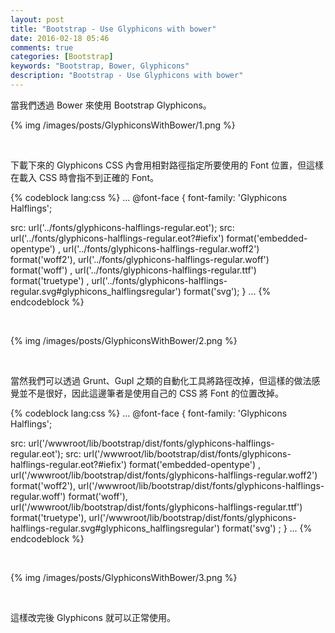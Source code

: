 ```yaml
---
layout: post
title: "Bootstrap - Use Glyphicons with bower"
date: 2016-02-18 05:46
comments: true
categories: [Bootstrap]
keywords: "Bootstrap, Bower, Glyphicons"
description: "Bootstrap - Use Glyphicons with bower"
---
```


當我們透過 Bower 來使用 Bootstrap Glyphicons。  

<!-- More -->

{% img /images/posts/GlyphiconsWithBower/1.png %}

<br/>


下載下來的 Glyphicons CSS 內會用相對路徑指定所要使用的 Font 位置，但這樣在載入 CSS 時會指不到正確的 Font。  


{% codeblock lang:css %}
...
@font-face {
  font-family: 'Glyphicons Halflings';

  src: url('../fonts/glyphicons-halflings-regular.eot');
  src: url('../fonts/glyphicons-halflings-regular.eot?#iefix') format('embedded-opentype') , url('../fonts/glyphicons-halflings-regular.woff2') format('woff2'), url('../fonts/glyphicons-halflings-regular.woff') format('woff') , url('../fonts/glyphicons-halflings-regular.ttf') format('truetype') , url('../fonts/glyphicons-halflings-regular.svg#glyphicons_halflingsregular') format('svg');
}
...
{% endcodeblock %}

<br/>


{% img /images/posts/GlyphiconsWithBower/2.png %}

<br/>



當然我們可以透過 Grunt、Gupl 之類的自動化工具將路徑改掉，但這樣的做法感覺並不是很好，因此這邊筆者是使用自己的 CSS 將 Font 的位置改掉。  

{% codeblock lang:css %}
...
@font-face {
  font-family: 'Glyphicons Halflings';

  src: url('/wwwroot/lib/bootstrap/dist/fonts/glyphicons-halflings-regular.eot');
  src: url('/wwwroot/lib/bootstrap/dist/fonts/glyphicons-halflings-regular.eot?#iefix') format('embedded-opentype') , url('/wwwroot/lib/bootstrap/dist/fonts/glyphicons-halflings-regular.woff2') format('woff2'), url('/wwwroot/lib/bootstrap/dist/fonts/glyphicons-halflings-regular.woff') format('woff'), url('/wwwroot/lib/bootstrap/dist/fonts/glyphicons-halflings-regular.ttf') format('truetype'), url('/wwwroot/lib/bootstrap/dist/fonts/glyphicons-halflings-regular.svg#glyphicons_halflingsregular') format('svg') ;
}
...
{% endcodeblock %}

<br/>


{% img /images/posts/GlyphiconsWithBower/3.png %}

<br/>


這樣改完後 Glyphicons 就可以正常使用。 
